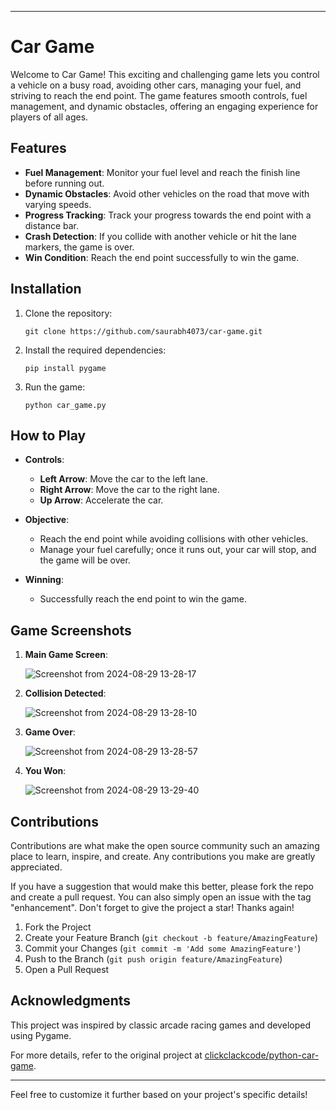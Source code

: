 
---

# Car Game

Welcome to Car Game! This exciting and challenging game lets you control a vehicle on a busy road, avoiding other cars, managing your fuel, and striving to reach the end point. The game features smooth controls, fuel management, and dynamic obstacles, offering an engaging experience for players of all ages.

## Features
- **Fuel Management**: Monitor your fuel level and reach the finish line before running out.
- **Dynamic Obstacles**: Avoid other vehicles on the road that move with varying speeds.
- **Progress Tracking**: Track your progress towards the end point with a distance bar.
- **Crash Detection**: If you collide with another vehicle or hit the lane markers, the game is over.
- **Win Condition**: Reach the end point successfully to win the game.

## Installation

1. Clone the repository:
    ``` 
    git clone https://github.com/saurabh4073/car-game.git
    ```
2. Install the required dependencies:
    ``` 
    pip install pygame
    ```
3. Run the game:
    ``` 
    python car_game.py
    ```

## How to Play

- **Controls**:
  - **Left Arrow**: Move the car to the left lane.
  - **Right Arrow**: Move the car to the right lane.
  - **Up Arrow**: Accelerate the car.

- **Objective**:
  - Reach the end point while avoiding collisions with other vehicles.
  - Manage your fuel carefully; once it runs out, your car will stop, and the game will be over.

- **Winning**:
  - Successfully reach the end point to win the game.

## Game Screenshots

1. **Main Game Screen**:

   ![Screenshot from 2024-08-29 13-28-17](https://github.com/user-attachments/assets/2c360f8d-4990-43d8-8ad8-7a6789cad29f)


3. **Collision Detected**:

   ![Screenshot from 2024-08-29 13-28-10](https://github.com/user-attachments/assets/f5baaa19-bd5e-4867-833b-df7c522d5345)
 

5. **Game Over**:

   ![Screenshot from 2024-08-29 13-28-57](https://github.com/user-attachments/assets/c4695774-74b6-4bbe-afee-0397db679ec8)


7. **You Won**:

   ![Screenshot from 2024-08-29 13-29-40](https://github.com/user-attachments/assets/6a88e1f9-e956-4752-887e-eefaf832f545)


## Contributions

Contributions are what make the open source community such an amazing place to learn, inspire, and create. Any contributions you make are greatly appreciated.

If you have a suggestion that would make this better, please fork the repo and create a pull request. You can also simply open an issue with the tag "enhancement". Don't forget to give the project a star! Thanks again!

1. Fork the Project
2. Create your Feature Branch (`git checkout -b feature/AmazingFeature`)
3. Commit your Changes (`git commit -m 'Add some AmazingFeature'`)
4. Push to the Branch (`git push origin feature/AmazingFeature`)
5. Open a Pull Request

## Acknowledgments

This project was inspired by classic arcade racing games and developed using Pygame.

For more details, refer to the original project at [clickclackcode/python-car-game](https://github.com/clickclackcode/python-car-game).

--- 

Feel free to customize it further based on your project's specific details!
